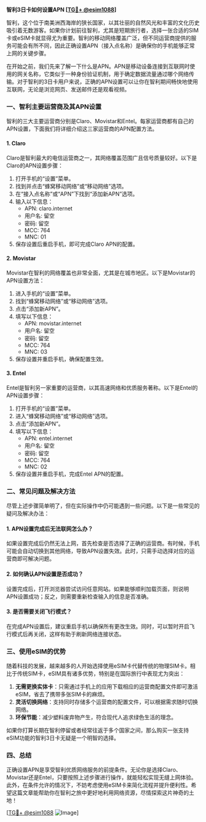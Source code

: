 **智利3日卡如何设置APN [[TG💪+ @esim1088](https://t.me/s/esim1088)]**

智利，这个位于南美洲西海岸的狭长国家，以其壮丽的自然风光和丰富的文化历史吸引着无数游客。如果你计划前往智利，尤其是短期旅行者，选择一张合适的SIM卡或eSIM卡就显得尤为重要。智利的移动网络覆盖广泛，但不同运营商提供的服务可能会有所不同，因此正确设置APN（接入点名称）是确保你的手机能够正常上网的关键步骤。

在开始之前，我们先来了解一下什么是APN。APN是移动设备连接到互联网时使用的网关名称，它类似于一种身份验证机制，用于确定数据流量通过哪个网络传输。对于智利的3日卡用户来说，正确的APN设置可以让你在智利期间畅快地使用互联网，无论是浏览网页、发送邮件还是观看视频。

### **一、智利主要运营商及其APN设置**

智利的三大主要运营商分别是Claro、Movistar和Entel。每家运营商都有自己的APN设置，下面我们将详细介绍这三家运营商的APN配置方法。

#### **1. Claro**
Claro是智利最大的电信运营商之一，其网络覆盖范围广且信号质量较好。以下是Claro的APN设置步骤：

1. 打开手机的“设置”菜单。
2. 找到并点击“蜂窝移动网络”或“移动网络”选项。
3. 在“接入点名称”或“APN”下找到“添加新APN”选项。
4. 输入以下信息：
   - APN: claro.internet
   - 用户名: 留空
   - 密码: 留空
   - MCC: 764
   - MNC: 01
5. 保存设置后重启手机，即可完成Claro APN的配置。

#### **2. Movistar**
Movistar在智利的网络覆盖也非常全面，尤其是在城市地区。以下是Movistar的APN设置方法：

1. 进入手机的“设置”菜单。
2. 找到“蜂窝移动网络”或“移动网络”选项。
3. 点击“添加新APN”。
4. 填写以下信息：
   - APN: movistar.internet
   - 用户名: 留空
   - 密码: 留空
   - MCC: 764
   - MNC: 03
5. 保存设置并重启手机，确保配置生效。

#### **3. Entel**
Entel是智利另一家重要的运营商，以其高速网络和优质服务著称。以下是Entel的APN设置步骤：

1. 打开手机的“设置”菜单。
2. 进入“蜂窝移动网络”或“移动网络”选项。
3. 点击“添加新APN”。
4. 填写以下信息：
   - APN: entel.internet
   - 用户名: 留空
   - 密码: 留空
   - MCC: 764
   - MNC: 02
5. 保存设置并重启手机，完成Entel APN的配置。

### **二、常见问题及解决方法**

尽管上述步骤简单明了，但在实际操作中仍可能遇到一些问题。以下是一些常见的疑问及解决办法：

#### **1. APN设置完成后无法联网怎么办？**
如果设置完成后仍然无法上网，首先检查是否选择了正确的运营商。有时候，手机可能会自动切换到其他网络，导致APN设置失效。此时，只需手动选择对应的运营商即可解决问题。

#### **2. 如何确认APN设置是否成功？**
设置完成后，打开浏览器尝试访问任意网站。如果能够顺利加载页面，则说明APN设置成功；反之，则需要重新检查输入的信息是否准确。

#### **3. 是否需要关闭飞行模式？**
在完成APN设置后，建议重启手机以确保所有更改生效。同时，可以暂时开启飞行模式后再关闭，这样有助于刷新网络连接状态。

### **三、使用eSIM的优势**

随着科技的发展，越来越多的人开始选择使用eSIM卡代替传统的物理SIM卡。相比于传统SIM卡，eSIM具有诸多优势，特别是在国际旅行中表现尤为突出：

1. **无需更换实体卡**：只需通过手机上的应用下载相应的运营商配置文件即可激活eSIM，省去了携带多张SIM卡的麻烦。
2. **灵活切换网络**：支持同时存储多个运营商的配置文件，可以根据需求随时切换网络。
3. **环保节能**：减少塑料废弃物产生，符合现代人追求绿色生活的理念。

如果你打算长期在智利停留或者经常往返于多个国家之间，那么购买一张支持eSIM功能的智利3日卡无疑是一个明智的选择。

### **四、总结**

正确设置APN是享受智利优质网络服务的前提条件。无论你是选择Claro、Movistar还是Entel，只要按照上述步骤进行操作，就能轻松实现无缝上网体验。此外，在条件允许的情况下，不妨考虑使用eSIM卡来简化流程并提升便利性。希望这篇文章能帮助你在智利之旅中更好地利用网络资源，尽情探索这片神奇的土地！

[[TG💪+ @esim1088](https://t.me/s/esim1088) ![Image](https://i.postimg.cc/4NQfJmqS/Snipaste-2025-05-13-00-14-12.png)]